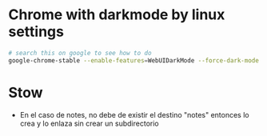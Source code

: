 # Chrome with darkmode by linux settings
```sh
# search this on google to see how to do
google-chrome-stable --enable-features=WebUIDarkMode --force-dark-mode
```

# Stow
- En el caso de notes, no debe de existir el destino "notes" entonces lo crea y lo enlaza sin crear un subdirectorio
